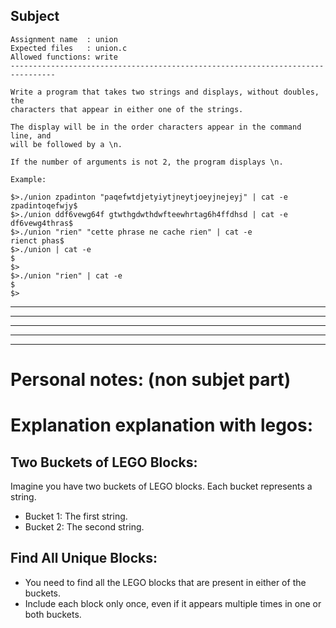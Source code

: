 ## Subject

```
Assignment name  : union
Expected files   : union.c
Allowed functions: write
--------------------------------------------------------------------------------

Write a program that takes two strings and displays, without doubles, the
characters that appear in either one of the strings.

The display will be in the order characters appear in the command line, and
will be followed by a \n.

If the number of arguments is not 2, the program displays \n.

Example:

$>./union zpadinton "paqefwtdjetyiytjneytjoeyjnejeyj" | cat -e
zpadintoqefwjy$
$>./union ddf6vewg64f gtwthgdwthdwfteewhrtag6h4ffdhsd | cat -e
df6vewg4thras$
$>./union "rien" "cette phrase ne cache rien" | cat -e
rienct phas$
$>./union | cat -e
$
$>
$>./union "rien" | cat -e
$
$>
```

---
---------------------------------
---------------------------------
---------------------------------
---------------------------------

# Personal notes: (non subjet part)

# Explanation explanation with legos: 

## Two Buckets of LEGO Blocks:
Imagine you have two buckets of LEGO blocks. Each bucket represents a string.
- Bucket 1: The first string.
- Bucket 2: The second string.

## Find All Unique Blocks:
- You need to find all the LEGO blocks that are present in either of the buckets.
- Include each block only once, even if it appears multiple times in one or both buckets.